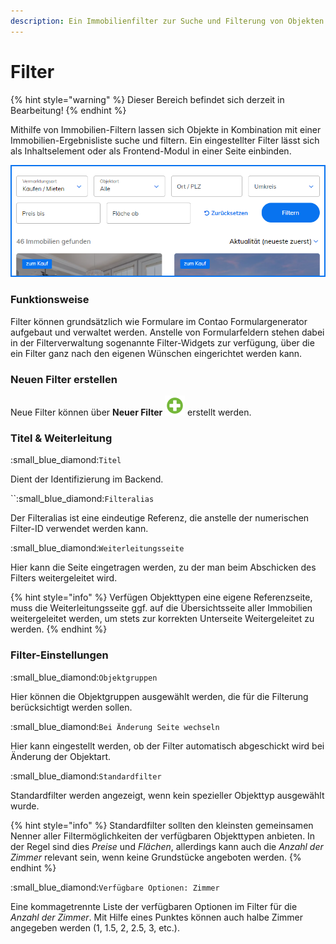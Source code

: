 ```yaml
---
description: Ein Immobilienfilter zur Suche und Filterung von Objekten
---
```


# Filter

{% hint style="warning" %}
Dieser Bereich befindet sich derzeit in Bearbeitung!
{% endhint %}

Mithilfe von Immobilien-Filtern lassen sich Objekte in Kombination mit einer Immobilien-Ergebnisliste suche und filtern. Ein eingestellter Filter lässt sich als Inhaltselement oder als Frontend-Modul in einer Seite einbinden.

![](../../../.gitbook/assets/Filter.png)

### Funktionsweise

Filter können grundsätzlich wie Formulare im Contao Formulargenerator aufgebaut und verwaltet werden. Anstelle von Formularfeldern stehen dabei in der Filterverwaltung sogenannte Filter-Widgets zur verfügung, über die ein Filter ganz nach den eigenen Wünschen eingerichtet werden kann.

### Neuen Filter erstellen

Neue Filter können über **Neuer Filter** ![](../../../.gitbook/assets/new.svg) erstellt werden.

### Titel & Weiterleitung

:small\_blue\_diamond:`Titel`

Dient der Identifizierung im Backend.

``:small\_blue\_diamond:`Filteralias`

Der Filteralias ist eine eindeutige Referenz, die anstelle der numerischen Filter-ID verwendet werden kann.

:small\_blue\_diamond:`Weiterleitungsseite`

Hier kann die Seite eingetragen werden, zu der man beim Abschicken des Filters weitergeleitet wird.

{% hint style="info" %}
Verfügen Objekttypen eine eigene Referenzseite, muss die Weiterleitungsseite ggf. auf die Übersichtsseite aller Immobilien weitergeleitet werden, um stets zur korrekten Unterseite Weitergeleitet zu werden.
{% endhint %}

### Filter-Einstellungen

:small\_blue\_diamond:`Objektgruppen`

Hier können die Objektgruppen ausgewählt werden, die für die Filterung berücksichtigt werden sollen.

:small\_blue\_diamond:`Bei Änderung Seite wechseln`

Hier kann eingestellt werden, ob der Filter automatisch abgeschickt wird bei Änderung der Objektart.

:small\_blue\_diamond:`Standardfilter`

Standardfilter werden angezeigt, wenn kein spezieller Objekttyp ausgewählt wurde.&#x20;

{% hint style="info" %}
Standardfilter sollten den kleinsten gemeinsamen Nenner aller Filtermöglichkeiten der verfügbaren Objekttypen anbieten. In der Regel sind dies _Preise_ und _Flächen_, allerdings kann auch die _Anzahl der Zimmer_ relevant sein, wenn keine Grundstücke angeboten werden.
{% endhint %}

:small\_blue\_diamond:`Verfügbare Optionen: Zimmer`

Eine kommagetrennte Liste der verfügbaren Optionen im Filter für die _Anzahl der Zimmer_. Mit Hilfe eines Punktes können auch halbe Zimmer angegeben werden (1, 1.5, 2, 2.5, 3, etc.).
